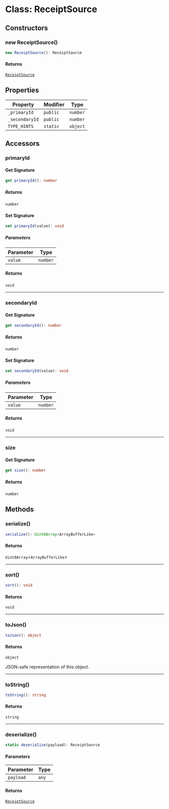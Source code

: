 # Class: ReceiptSource

## Constructors

### new ReceiptSource()

```ts
new ReceiptSource(): ReceiptSource
```

#### Returns

[`ReceiptSource`](ReceiptSource.md)

## Properties

| Property | Modifier | Type |
| ------ | ------ | ------ |
| <a id="_primaryid"></a> `_primaryId` | `public` | `number` |
| <a id="_secondaryid"></a> `_secondaryId` | `public` | `number` |
| <a id="type_hints"></a> `TYPE_HINTS` | `static` | `object` |

## Accessors

### primaryId

#### Get Signature

```ts
get primaryId(): number
```

##### Returns

`number`

#### Set Signature

```ts
set primaryId(value): void
```

##### Parameters

| Parameter | Type |
| ------ | ------ |
| `value` | `number` |

##### Returns

`void`

***

### secondaryId

#### Get Signature

```ts
get secondaryId(): number
```

##### Returns

`number`

#### Set Signature

```ts
set secondaryId(value): void
```

##### Parameters

| Parameter | Type |
| ------ | ------ |
| `value` | `number` |

##### Returns

`void`

***

### size

#### Get Signature

```ts
get size(): number
```

##### Returns

`number`

## Methods

### serialize()

```ts
serialize(): Uint8Array<ArrayBufferLike>
```

#### Returns

`Uint8Array`&lt;`ArrayBufferLike`&gt;

***

### sort()

```ts
sort(): void
```

#### Returns

`void`

***

### toJson()

```ts
toJson(): object
```

#### Returns

`object`

JSON-safe representation of this object.

***

### toString()

```ts
toString(): string
```

#### Returns

`string`

***

### deserialize()

```ts
static deserialize(payload): ReceiptSource
```

#### Parameters

| Parameter | Type |
| ------ | ------ |
| `payload` | `any` |

#### Returns

[`ReceiptSource`](ReceiptSource.md)
